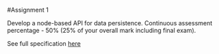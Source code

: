 #Assignment 1

Develop a node-based API for data persistence. Continuous assessment percentage - 50% (25% of your overall mark including final exam).

See full specification [here](./files/assignment1.pdf) 